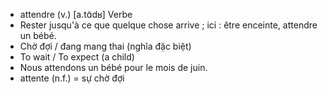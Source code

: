 - attendre (v.)	[a.tɑ̃dʁ]	Verbe
- Rester jusqu'à ce que quelque chose arrive ; ici : être enceinte, attendre un bébé.
- Chờ đợi / đang mang thai (nghĩa đặc biệt)
- To wait / To expect (a child)
- Nous attendons un bébé pour le mois de juin.
- attente (n.f.) = sự chờ đợi